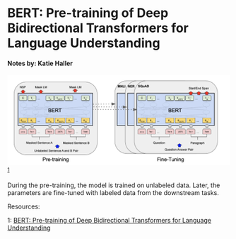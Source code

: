 # BERT: Pre-training of Deep Bidirectional Transformers for Language Understanding

#### Notes by: Katie Haller

![BERT architecture](./images/BERT-Fig.1.png)
<sup>[1](#myfootnote1)</sup>

During the pre-training, the model is trained on unlabeled data. Later, the parameters are fine-tuned with labeled data from the downstream tasks.


Resources:

<a name="myfootnote1">1</a>: [BERT: Pre-training of Deep Bidirectional Transformers for Language Understanding](https://arxiv.org/pdf/1810.04805.pdf)


